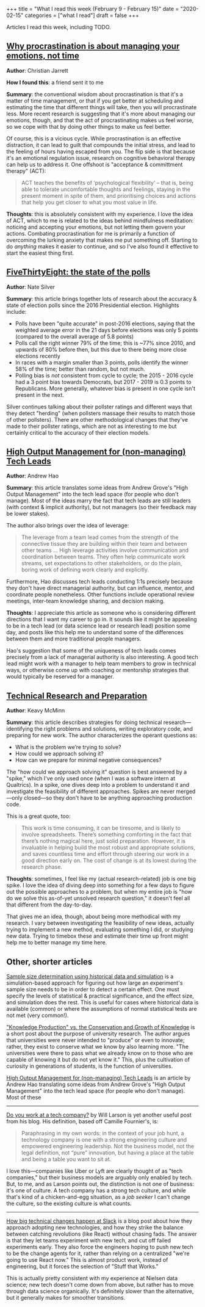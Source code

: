 +++
title = "What I read this week (February 9 - February 15)"
date = "2020-02-15"
categories = ["what I read"]
draft = false
+++

Articles I read this week, including TODO. <!--more-->

## [Why procrastination is about managing your emotions, not time](https://www.bbc.com/worklife/article/20200121-why-procrastination-is-about-managing-emotions-not-time)
**Author**: Christian Jarrett

**How I found this**: a friend sent it to me

**Summary**: the conventional wisdom about procrastination is that it's a matter of time management, or that if you get better at scheduling and estimating the time that different things will take, then you will procrastinate less. More recent research is suggesting that it's more about managing our emotions, though, and that the act of procrastinating makes us feel worse, so we cope with that by doing other things to make us feel better.

Of course, this is a vicious cycle. While procrastination is an effective distraction, it can lead to guilt that compounds the initial stress, and lead to the feeling of hours having escaped from you. The flip side is that because it's an emotional regulation issue, research on cognitive behavioral therapy can help us to address it. One offshoot is "acceptance & committment therapy" (ACT):

> ACT teaches the benefits of ‘psychological flexibility’ – that is, being able to tolerate uncomfortable thoughts and feelings, staying in the present moment in spite of them, and prioritising choices and actions that help you get closer to what you most value in life.

**Thoughts**: this is absolutely consistent with my experience. I love the idea of ACT, which to me is related to the ideas behind mindfulness meditation: noticing and accepting your emotions, but not letting them govern your actions. Combating procrastination for me is primarily a function of overcoming the lurking anxiety that makes me put something off. Starting to do *anything* makes it easier to continue, and so I've also found it effective to start the easiest thing first.

## [FiveThirtyEight: the state of the polls](https://fivethirtyeight.com/features/the-state-of-the-polls-2019)
**Author**: Nate Silver

**Summary**: this article brings together lots of research about the accuracy & state of election polls since the 2016 Presidential election. Highlights include:

 * Polls have been "quite accurate" in post-2016 elections, saying that the weighted average error in the 21 days before elections was only 5 points (compared to the overall average of 5.8 points)
 * Polls call the right winner 79% of the time; this is ~77% since 2010, and upwards of 80% before then, but this due to there being more close elections recently
 * In races with a margin smaller than 3 points, polls identify the winner 58% of the time; better than random, but not much.
 * Polling bias is *not* consistent from cycle to cycle; the 2015 - 2016 cycle had a 3 point bias towards Democrats, but 2017 - 2019 is 0.3 points to Republicans. More generally, whatever bias is present in one cycle isn't present in the next.

Silver continues talking about their pollster ratings and different ways that they detect "herding" (when pollsters massage their results to match those of other pollsters). There are other methodological changes that they've made to their pollster ratings, which are not as interesting to me but certainly critical to the accuracy of their election models.

## [High Output Management for (non-managing) Tech Leads](https://www.g9labs.com/2020/01/04/high-output-management-for-non-managing-tech-leads/) 
**Author**: Andrew Hao

**Summary**: this article translates some ideas from Andrew Grove's "High Output Management" into the tech lead space (for people who don't manage). Most of the ideas marry the fact that tech leads are still leaders (with context & implicit authority), but not managers (so their feedback may be lower stakes).

The author also brings over the idea of leverage: 

> The leverage from a team lead comes from the strength of the connective tissue they are building within their team and between other teams ... High leverage activities involve communication and coordination between teams. They often help communicate work streams, set expectations to other stakeholders, or do the plain, boring work of defining work clearly and explicitly.

Furthermore, Hao discusses tech leads conducting 1:1s precisely because they don't have direct managerial authority, but can influence, mentor, and coordinate people nonetheless. Other functions include operational review meetings, inter-team knowledge sharing, and decision making.

**Thoughts**: I appreciate this article as someone who is considering different directions that I want my career to go in. It sounds like it might be appealing to be in a tech lead (or data science lead or research lead) position some day, and posts like this help me to understand some of the differences between them and more traditional people managers.

Hao's suggestion that some of the uniqueness of tech leads comes precisely from a lack of managerial authority is also interesting. A good tech lead might work with a manager to help team members to grow in technical ways, or otherwise come up with coaching or mentorship strategies that would typically be reserved for a manager.

## [Technical Research and Preparation](https://keavy.com/work/technical-preparation)
**Author**: Keavy McMinn

**Summary**: this article describes strategies for doing technical research—identifying the right problems and solutions, writing exploratory code, and preparing for new work. The author characterizes the operant questions as:

 * What is the problem we’re trying to solve?
 * How could we approach solving it?
 * How can we prepare for minimal negative consequences?

The "how could we approach solving it" question is best answered by a "spike," which I've only used once (when I was a software intern at Qualtrics). In a spike, one dives deep into a problem to understand it and investigate the feasibility of different approaches. Spikes are never merged—only closed—so they don't have to be anything approaching production code. 

This is a great quote, too:

> This work is time consuming, it can be tiresome, and is likely to involve spreadsheets. There’s something comforting in the fact that there’s nothing magical here, just solid preparation. However, it is invaluable in helping build the most robust and appropriate solutions, and saves countless time and effort through steering our work in a good direction early on. The cost of change is at its lowest during the research phase.

**Thoughts**: sometimes, I feel like my (actual research-related) job is one big spike. I love the idea of diving deep into something for a few days to figure out the possible approaches to a problem, but when my entire job is "how do we solve this as-of-yet unsolved research question," it doesn't feel all that different from the day-to-day. 

That gives me an idea, though, about being more methodical with my research. I vary between investigating the feasibility of new ideas, actually trying to implement a new method, evaluating something I did, or studying new data. Trying to timebox these and estimate their time up front might help me to better manage my time here.


## Other, shorter articles
[Sample size determination using historical data and simulation](https://blog.ivanukhov.com/2019/09/25/bootstrap.html) is a simulation-based approach for figuring out how large an experiment's sample size needs to be in order to detect a certain effect. One must specify the levels of statistical & practical significance, and the effect size, and simulation does the rest. This is useful for cases where historical data is available (common) or where the assumptions of normal statistical tests are not met (very common!).

["Knowledge Production" vs. the Conservation and Growth of Knowledge](https://blog.cbs.dk/inframethodology/?p=2248) is a short post about the purpose of university research. The author argues that universities were never intended to "produce" or even to innovate; rather, they exist to conserve what we know by also learning more. "The universities were there to pass what we already know on to those who are capable of knowing it but do not yet know it." This, plus the cultivation of curiosity in generations of students, is the function of universities.

[High Output Management for (non-managing) Tech Leads](https://www.g9labs.com/2020/01/04/high-output-management-for-non-managing-tech-leads/) is an article by Andrew Hao translating some ideas from Andrew Grove's "High Output Management" into the tech lead space (for people who don't manage). Most of these 

---

[Do you work at a tech company?](https://lethain.com/tech-company/) by Will Larson is yet another useful post from his blog. His definition, based off Camille Fournier's, is:

> Paraphrasing in my own words: in the context of your job hunt, a technology company is one with a strong engineering culture and empowered engineering leadership. Not the business model, not the legal definition, not “pure” innovation, but having a place at the table and being a table you want to sit at.

I love this—companies like Uber or Lyft are clearly thought of as "tech companies," but their business models are arguably only enabled by tech. But, to me, and as Larson points out, the distinction is not one of business: it's one of culture. A tech company has a strong tech culture, and while that's kind of a chicken-and-egg situation, as a *job seeker* I can't change the culture, so the existing culture is what counts.

---

[How big technical changes happen at Slack](https://slack.engineering/how-big-technical-changes-happen-at-slack-f1569d25ee7b) is a blog post about how they approach adopting new technologies, and how they strike the balance between catching revolutions (like React) without chasing fads. The answer is that they let teams experiment with new tech, and cut off failed experiments early. They also force the engineers hoping to push new tech to be the change agents for it, rather than relying on a centralized "we're going to use React now." This is almost product work, instead of engineering, but it forces the selection of "Stuff that Works."

This is actually pretty consistent with my experience at Nielsen data science; new tech doesn't come down from above, but rather has to move through data science organically. It's definitely slower than the alternative, but it generally makes for smoother transitions.
